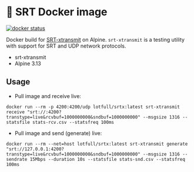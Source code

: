 # 🐳 SRT Docker image

[![docker status](https://dockeri.co/image/lotfull/srtx)](https://hub.docker.com/r/lotfull/srtx)

Docker build for [SRT-xtransmit](https://github.com/maxsharabayko/srt-xtransmit) on Alpine. `srt-xtransmit` is a testing utility with support for SRT and UDP network protocols.

- srt-xtransmit
- Alpine 3.13


## Usage

- Pull image and receive live:
```
docker run --rm -p 4200:4200/udp lotfull/srtx:latest srt-xtransmit receive "srt://:4200?transtype=live&rcvbuf=1000000000&sndbuf=1000000000" --msgsize 1316 --statsfile stats-rcv.csv --statsfreq 100ms
```

- Pull image and send (generate) live:
```
docker run --rm --net=host lotfull/srtx:latest srt-xtransmit generate "srt://127.0.0.1:4200?transtype=live&rcvbuf=1000000000&sndbuf=1000000000" --msgsize 1316 --sendrate 15Mbps --duration 10s --statsfile stats-snd.csv --statsfreq 100ms
```
